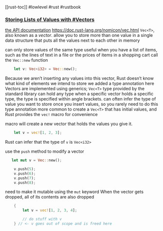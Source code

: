 [[rust-toc]]
#lowlevel #rust #rustbook
### [Storing Lists of Values with #Vectors](https://doc.rust-lang.org/book/ch08-01-vectors.html#storing-lists-of-values-with-vectors)
[the API documentation](https://doc.rust-lang.org/std/vec/struct.Vec.html)
https://doc.rust-lang.org/nomicon/vec.html
`Vec<T>`, also known as a _vector_.
allow you to store more than one value in a single data structure that puts all the values next to each other in memory

can only store values of the same type
useful when you have a list of items, such as the lines of text in a file or the prices of items in a shopping cart
call the `Vec::new` function
```rust
    let v: Vec<i32> = Vec::new();
```
Because we aren’t inserting any values into this vector, Rust doesn’t know what kind of elements we intend to store
we added a type annotation here
Vectors are implemented using generics;
`Vec<T>` type provided by the standard library can hold any type
when a specific vector holds a specific type, the type is specified within angle brackets.
can often infer the type of value you want to store once you insert values, so you rarely need to do this type annotation
more common to create a `Vec<T>` that has initial values, and Rust provides the `vec!` macro for convenience

macro will create a new vector that holds the values you give it.
```rust
    let v = vec![1, 2, 3];
```
Rust can infer that the type of `v` is `Vec<i32>`

use the `push` method to modify a vector
```rust
   let mut v = Vec::new();

    v.push(5);
    v.push(6);
    v.push(7);
    v.push(8);
```
need to make it mutable using the `mut` keyword
When the vector gets dropped, all of its contents are also dropped
```rust
    {
        let v = vec![1, 2, 3, 4];

        // do stuff with v
    } // <- v goes out of scope and is freed here
```







